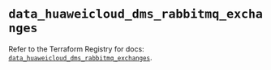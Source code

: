 # `data_huaweicloud_dms_rabbitmq_exchanges`

Refer to the Terraform Registry for docs: [`data_huaweicloud_dms_rabbitmq_exchanges`](https://registry.terraform.io/providers/huaweicloud/huaweicloud/1.71.1/docs/data-sources/dms_rabbitmq_exchanges).
